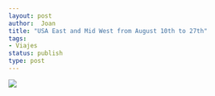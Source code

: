 ```yaml
---
layout: post
author:  Joan
title: "USA East and Mid West from August 10th to 27th"
tags:
- Viajes
status: publish
type: post
---
```

![](http://maps.googleapis.com/maps/api/staticmap?size=640x300&zoom=3&maptype=roadmap%5C&markers=size:mid%7Ccolor:red%7Clabel:1%7Cwashington&markers=size:mid%7Ccolor:red%7Clabel:2%7Cphiladelphia&markers=size:mid%7Ccolor:red%7Clabel:3%7Csalt_lake_city&markers=size:mid%7Ccolor:red%7Clabel:4%7Cyellowstone&markers=size:mid%7Ccolor:red%7Clabel:5%7Cbozeman&markers=size:mid%7Ccolor:red%7Clabel:6%7Cminneapolis&markers=size:mid%7Ccolor:red%7Clabel:7%7Cchicago&sensor=false)
